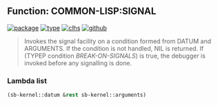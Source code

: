 ## Function: COMMON-LISP:SIGNAL
[![package](https://img.shields.io/badge/Package-COMMON--LISP-5f9ea0.svg?style=social&colorA=999999)](../) [![type](https://img.shields.io/badge/Type-Function-5f9ea0.svg?style=social&colorA=999999)](../#function) [![clhs](https://img.shields.io/badge/CLHS-SIGNAL-5f9ea0.svg?style=social&colorA=999999)](http://www.lispworks.com/documentation/HyperSpec/Body/f_signal.htm) [![github](https://img.shields.io/badge/GitHub-View_the_source-5f9ea0.svg?style=social&colorA=999999&logo=github)](https://github.com/sbcl/sbcl/blob/master/src/code/cold-error.lisp/) 

> Invokes the signal facility on a condition formed from DATUM and
> ARGUMENTS. If the condition is not handled, NIL is returned. If
> (TYPEP condition *BREAK-ON-SIGNALS*) is true, the debugger is invoked
> before any signalling is done.

### Lambda list
```cl
(sb-kernel::datum &rest sb-kernel::arguments)
```

